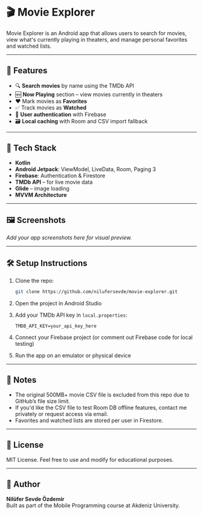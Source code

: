 # 🎬 Movie Explorer

Movie Explorer is an Android app that allows users to search for movies, view what's currently playing in theaters, and manage personal favorites and watched lists.

---

## 🚀 Features

- 🔍 **Search movies** by name using the TMDb API
- 🆕 **Now Playing** section – view movies currently in theaters
- ❤️ Mark movies as **Favorites**
- ✅ Track movies as **Watched**
- 🔐 **User authentication** with Firebase
- 🗃️ **Local caching** with Room and CSV import fallback

---

## 🧰 Tech Stack

- **Kotlin**
- **Android Jetpack**: ViewModel, LiveData, Room, Paging 3
- **Firebase**: Authentication & Firestore
- **TMDb API** – for live movie data
- **Glide** – image loading
- **MVVM Architecture**

---

## 🖼️ Screenshots

_Add your app screenshots here for visual preview._

---

## 🛠️ Setup Instructions

1. Clone the repo:

   ```bash
   git clone https://github.com/nilufersevde/movie-explorer.git
   ```

2. Open the project in Android Studio

3. Add your TMDb API key in `local.properties`:

   ```properties
   TMDB_API_KEY=your_api_key_here
   ```

4. Connect your Firebase project (or comment out Firebase code for local testing)

5. Run the app on an emulator or physical device

---

## 📂 Notes

- The original 500MB+ movie CSV file is excluded from this repo due to GitHub’s file size limit.
- If you'd like the CSV file to test Room DB offline features, contact me privately or request access via email.
- Favorites and watched lists are stored per user in Firestore.

---

## 📄 License

MIT License. Feel free to use and modify for educational purposes.

---

## 👤 Author

**Nilüfer Sevde Özdemir**  
Built as part of the Mobile Programming course at Akdeniz University.


